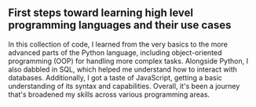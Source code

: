 ## First steps toward learning high level programming languages and their use cases
In this collection of code, I learned from the very basics to the more advanced parts of the Python language, including object-oriented programming (OOP) for handling more complex tasks. Alongside Python, I also dabbled in SQL, which helped me understand how to interact with databases. Additionally, I got a taste of JavaScript, getting a basic understanding of its syntax and capabilities. Overall, it's been a journey that's broadened my skills across various programming areas.

